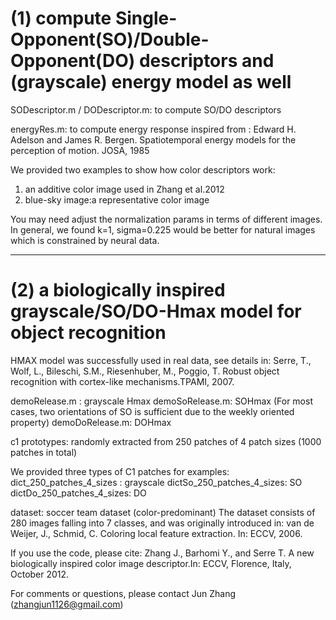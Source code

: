 
(1) compute Single-Opponent(SO)/Double-Opponent(DO) descriptors and  (grayscale) energy model as well
===============
SODescriptor.m / DODescriptor.m: to compute SO/DO descriptors

energyRes.m: to compute energy response inspired from :
Edward H. Adelson and James R. Bergen. Spatiotemporal energy models for the perception of motion. JOSA, 1985



We provided two examples to show how color descriptors work:
1. an additive color image used in Zhang et al.2012
2. blue-sky image:a representative color image

You may need adjust the normalization params in terms of different images.
In general, we found k=1, sigma=0.225 would be better for natural images which is constrained by neural data.



---------------------------------------------------------------------------
(2) a biologically inspired grayscale/SO/DO-Hmax model for object recognition
===============

HMAX model was successfully used in real data, see details in:
Serre, T., Wolf, L., Bileschi, S.M., Riesenhuber, M., Poggio, T. Robust object
recognition with cortex-like mechanisms.TPAMI, 2007.

demoRelease.m  : grayscale Hmax
demoSoRelease.m: SOHmax (For most cases, two orientations of SO is sufficient due to the weekly oriented property)
demoDoRelease.m: DOHmax

c1 prototypes:  randomly extracted from 250 patches of 4 patch sizes (1000 patches in total)

We provided three types of C1 patches for examples:
dict_250_patches_4_sizes  : grayscale 
dictSo_250_patches_4_sizes: SO
dictDo_250_patches_4_sizes: DO


dataset: soccer team dataset (color-predominant)
The dataset consists of 280 images falling into 7 classes, and was originally introduced in:
van de Weijer, J., Schmid, C. Coloring local feature extraction. In: ECCV, 2006.




If you use the code, please cite:
Zhang J., Barhomi Y., and Serre T. A new biologically inspired color image descriptor.In: ECCV, Florence, Italy, October 2012. 


For comments or questions, please contact Jun Zhang (zhangjun1126@gmail.com)

